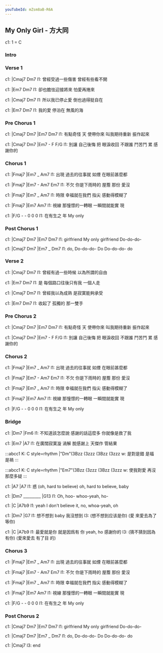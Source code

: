 ```yaml
---
youTubeId: mZsm8aB-R6A
---
```


## My Only Girl - 方大同

c1: 1 = C

### Intro

### Verse 1

c1: |Cmaj7            Dm7
l1:  曾經受過一些傷害 曾經有些看不開

c1: |Em7              Dm7
l1:  卻也膽怯迎接將來 怕愛再捲來

c1: |Cmaj7          Dm7
l1:  所以我已停止愛 倒也過得挺自在

c1: |Em7           Dm7
l1:  我的愛 停泊在 無風的海

### Pre Chorus 1

c1: |Cmaj7       Dm7     |Em7          Dm7
l1:  有點奇怪 天 使帶你來 叫我期待重新 振作起來

c1:      |Cmaj7       Dm7     |Em7    -      F     F/G
l1:  別讓 自己後悔 把 眼淚收回 不跟誰 鬥苦鬥 累 感 謝你的

### Chorus 1

c1: |Fmaj7            |Em7 _ Am7
l1:  出現 過去的往事就 如煙  在眼前甚麼都

c1: |Fmaj7            |Em7 - Am7  Em7
l1:  不欠 你是下雨時的 屋簷  那份 愛沒

c1: |Fmaj7            |Em7 _ Am7
l1:  時限 幸福就在我們 指尖  感動得模糊了

c1: |Fmaj7              |Em7          Am7
l1:  視線 那憧憬的一轉眼 一瞬間就能實 現

c1:         |F/G - - 0 0 0
l1: 在有生之 年          My only 

### Post Chorus 1

c1: |Cmaj7       Dm7        |Em7        Dm7
l1:  girlfriend     My only  girlfriend  Do-do-do-

c1: |Cmaj7          Dm7           |Em7    _ Dm7
l1:  do,  Do-do-do- Do  Do-do-do-  do

### Verse 2

c1: |Cmaj7            Dm7
l1:  曾經有過一些時候 以為所謂的自由

c1:   |Em7                Dm7
l1: 是 每個路口往後只有我 一個人走

c1: |Cmaj7          Dm7
l1:  曾經我以為成熟 是寂寞能夠承受

c1: |Em7           Dm7
l1:  收起了 孤獨的 那一雙手

### Pre Chorus 2

c1: |Cmaj7       Dm7     |Em7          Dm7
l1:  有點奇怪 天 使帶你來 叫我期待重新 振作起來

c1:      |Cmaj7       Dm7     |Em7    -      F     F/G
l1:  別讓 自己後悔 把 眼淚收回 不跟誰 鬥苦鬥 累 感 謝你的

### Chorus 2

c1: |Fmaj7            |Em7 _ Am7
l1:  出現 過去的往事就 如煙  在眼前甚麼都

c1: |Fmaj7            |Em7 - Am7  Em7
l1:  不欠 你是下雨時的 屋簷  那份 愛沒

c1: |Fmaj7            |Em7 _ Am7
l1:  時限 幸福就在我們 指尖  感動得模糊了

c1: |Fmaj7              |Em7          Am7
l1:  視線 那憧憬的一轉眼 一瞬間就能實 現

c1:         |F/G - - 0 0 0
l1: 在有生之 年          My only 

### Bridge

c1: |Dm7                           |Fm6
l1:   不知道該怎麼說 感謝的話這麼多  你就像是救了我

c1:             |Em7          |A7
l1: 在廣闊寂寞漩 渦解 脫感謝上 天傑作 管結果

:::abcc1
K: C style=rhythm
|"Dm"(3Bzz (3zzz (3Bzz (3zzz
w: 是對是錯 是福是禍
:::

:::abcc1
K: C style=rhythm
|"Em7"(3Bzz (3zzz (3Bzz (3zzz
w: 使我對愛 再沒那麼多疑
:::

c1: |A7                      |A7
l1:  惑 (oh, hard to believe)  oh, hard to believe, baby

c1: |Dm7 _________    |G13
l1:  Oh,          hoo- whoo-yeah, ho-

c1: |C                           |A7b9
l1:   yeah I don't believe it,      no, whoa-yeah, oh

c1: |Dm7                       |G7
l1:                    想不想到     baby           我沒想到
l3:  (想不想到应该是你)         (愛 來愛去為了等你)

c1: |C                            |A7b9
l1:  最愛就是你         就是因爲有 你        yeah,  ho  感謝你的
l3:  (猜不猜到因為有你)            (愛來愛去 有了目 的)


### Chorus 3

c1: |Fmaj7            |Em7 _ Am7
l1:  出現 過去的往事就 如煙  在眼前甚麼都

c1: |Fmaj7            |Em7 - Am7  Em7
l1:  不欠 你是下雨時的 屋簷  那份 愛沒

c1: |Fmaj7            |Em7 _ Am7
l1:  時限 幸福就在我們 指尖  感動得模糊了

c1: |Fmaj7              |Em7          Am7
l1:  視線 那憧憬的一轉眼 一瞬間就能實 現

c1:         |F/G - - 0 0 0
l1: 在有生之 年          My only 

### Post Chorus 2

c1: |Cmaj7       Dm7        |Em7        Dm7
l1:  girlfriend     My only  girlfriend  Do-do-do-

c1: |Cmaj7          Dm7           |Em7    _ Dm7
l1:  do,  Do-do-do- Do  Do-do-do-  do

c1: |Cmaj7
l3:  end